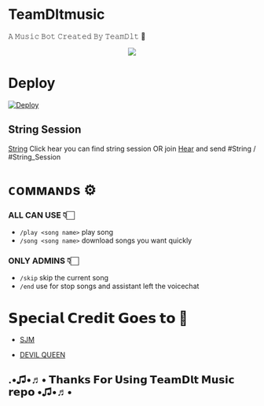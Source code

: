 # TeamDltmusic

𝙰 𝙼𝚞𝚜𝚒𝚌 𝙱𝚘𝚝 𝙲𝚛𝚎𝚊𝚝𝚎𝚍 𝙱𝚢 𝚃𝚎𝚊𝚖𝙳𝚕𝚝 💖



<p align="center">
  <img src="https://te.legra.ph/file/aed9f3f60b47c636e85b6.jpg">
</p>


# Deploy

[![Deploy](https://www.herokucdn.com/deploy/button.svg)](https://heroku.com/deploy?template=https://github.com/TeamDlt/TeamDltmusic)



## String Session 

[String](https://replit.com/@SomyajeetMishra/TeamDlt) Click hear you can find string session OR join [Hear](t.me/teamdlt) and send #String / #String_Session


# ᴄᴏᴍᴍᴀɴᴅs ⚙️
### ALL CAN USE 👇🏻

- `/play <song name>` play song 
- `/song <song name>` download songs you want quickly

### ONLY ADMINS 👇🏻

- `/skip` skip the current song 
- `/end` use for stop songs and assistant left the voicechat 


# 𝗦𝗽𝗲𝗰𝗶𝗮𝗹 𝗖𝗿𝗲𝗱𝗶𝘁 𝗚𝗼𝗲𝘀 𝘁𝗼 👑

- [SJM](t.me/Somyajeet_Mishra)

- [DEVIL QUEEN](t.me/aditi_005)

## .•♫•♬• 𝗧𝗵𝗮𝗻𝗸𝘀 𝗙𝗼𝗿 𝗨𝘀𝗶𝗻𝗴 𝗧𝗲𝗮𝗺𝗗𝗹𝘁 𝗠𝘂𝘀𝗶𝗰 𝗿𝗲𝗽𝗼 •♫•♬•
